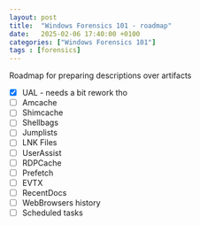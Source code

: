 ```yaml
---
layout: post
title:  "Windows Forensics 101 - roadmap"
date:   2025-02-06 17:40:00 +0100
categories: ["Windows Forensics 101"]
tags : [forensics]
---
```


Roadmap for preparing descriptions over artifacts 

- [x] UAL - needs a bit rework tho
- [ ] Amcache
- [ ] Shimcache
- [ ] Shellbags 
- [ ] Jumplists
- [ ] LNK Files
- [ ] UserAssist
- [ ] RDPCache 
- [ ] Prefetch
- [ ] EVTX
- [ ] RecentDocs
- [ ] WebBrowsers history 
- [ ] Scheduled tasks